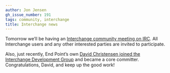 ```yaml
---
author: Jon Jensen
gh_issue_number: 191
tags: community, interchange
title: Interchange news
---
```


Tomorrow we’ll be having an [Interchange community meeting on IRC](http://www.icdevgroup.org/i/dev/news?mv_arg=00037). All Interchange users and any other interested parties are invited to participate.

Also, just recently, End Point’s own [David Christensen joined the Interchange Development Group](http://www.icdevgroup.org/i/dev/news?mv_arg=00036) and became a core committer. Congratulations, David, and keep up the good work!
